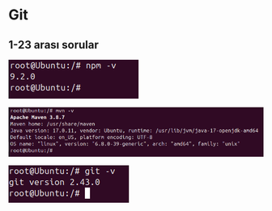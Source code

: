 # Git
## 1-23 arası sorular 

![alt text](../images/2npm.png)

![alt text](../images/3.mvn.png)

![alt text](../images/git1.png) 